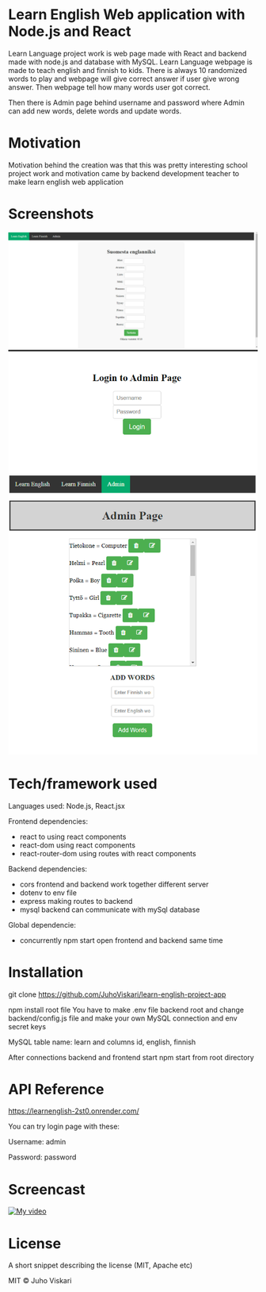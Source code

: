 # Learn English Web application with Node.js and React

Learn Language project work is web page made with React and
backend made with node.js and database with MySQL. Learn
Language webpage is made to teach english and finnish
to kids. There is always 10 randomized words to play and webpage will give correct answer if user give wrong answer. Then webpage tell how many words user got correct.

Then there is Admin page behind username and password where Admin can add new words, delete words and update words.

# Motivation

Motivation behind the creation was that this was pretty interesting school
project work and motivation came by backend development teacher to make
learn english web application

# Screenshots

![Alt text](le.png "Optional Title")
![Alt text](login.png "Optional Title")
![Alt text](ad.png "Optional Title")

# Tech/framework used

Languages used: Node.js, React.jsx

Frontend dependencies:

- react to using react components
- react-dom using react components
- react-router-dom using routes with react components

Backend dependencies:

- cors frontend and backend work together different server
- dotenv to env file
- express making routes to backend
- mysql backend can communicate with mySql database

Global dependencie:

- concurrently npm start open frontend and backend same time

# Installation

git clone https://github.com/JuhoViskari/learn-english-project-app

npm install root file
You have to make .env file backend root and change backend/config.js file
and make your own MySQL connection and env secret keys

MySQL table name: learn and columns id, english, finnish

After connections backend and frontend start npm start from root directory

# API Reference

https://learnenglish-2st0.onrender.com/

You can try login page with these:

Username: admin

Password: password

# Screencast

[![My video](https://img.youtube.com/vi/_sl-UCnMAFE/0.jpg)](https://www.youtube.com/watch?v=_sl-UCnMAFE)

# License

A short snippet describing the license (MIT, Apache etc)

MIT © Juho Viskari
